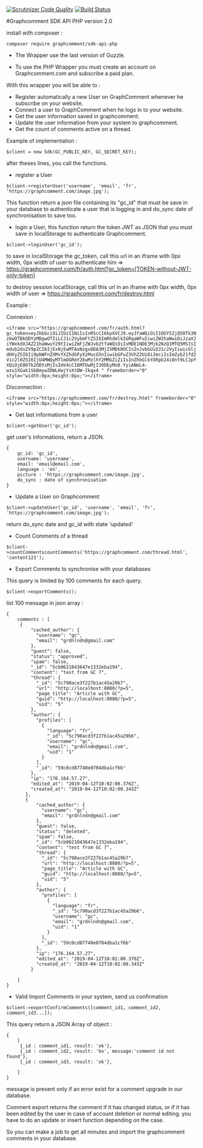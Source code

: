 [![Scrutinizer Code Quality](https://scrutinizer-ci.com/g/graphcomment/sdk-api-php/badges/quality-score.png?b=master)](https://scrutinizer-ci.com/g/graphcomment/sdk-api-php/?branch=master)
[![Build Status](https://scrutinizer-ci.com/g/graphcomment/sdk-api-php/badges/build.png?b=master)](https://scrutinizer-ci.com/g/graphcomment/sdk-api-php/build-status/master)

#Graphcomment SDK API PHP version 2.0

install with composer :

`composer require graphcomment/sdk-api-php`

- The Wrapper use the last version of Guzzle.

- To use the PHP Wrapper you must create an account on Graphcomment.com and subscribe a paid plan.

With this wrapper you will be able to :

- Register automatically a new User on GraphComment whenever he subscribe on your website.
- Connect a user to GraphComment when he logs in to your website.
- Get the user information saved in graphcomment.
- Update the user information from your system to graphcomment.
- Get the count of comments active on a thread.

Example of implementation :

`$client = new Sdk(GC_PUBLIC_KEY, GC_SECRET_KEY);`

after theses lines, you call the functions.

- register a User

`$client->registerUser('username', 'email', 'fr', 'https://graphcomment.com/image.jpg');`

This function return a json file containing its "gc_id" that must be save in your database to authenticate a user that is logging in and do_sync date of synchronisation to save too.

- login a User, this function return the token JWT as JSON that you must save in localStorage to authenticate Graphcomment.

`$client->loginUser('gc_id');`

to save in localStorage the gc_token, call this url in an iframe with 0px width, 0px width of user to authenticate him => https://graphcomment.com/fr/auth.html?gc_token=[TOKEN-without-JWT-only-token]

to destroy session localStorage, call this url in an iframe with 0px width, 0px width of user => https://graphcomment.com/fr/destroy.html

Example : 

Connexion :

`<iframe src="https://graphcomment.com/fr/auth.html?gc_token=eyJhbGciOiJIUzI1NiIsInR5cCI6kpXVCJ9.eyJfaWQiOiI1OGY5ZjQ5OTk3NzkwOTBkODYyMDgwOTIiLCJ1c2VybmFtZSI6ImRhdmlkIGRqaWFuIiwiZW1haWwiOiJzaXJiYWxkdXJAZ21haWwuY29tIiwiZmFjZWJvb2tfaWQiOiIxMDE1NDE3Mjk2NzQ1MTQ5MSIsImdvb2dsZV9pZCI6IjExNjEwMTAxNzgxODA3MjI5MDk0OCIsInJvbGUiOJ1c2VyIiwicGljdHVyZSI6Ii9pbWFnZXMvYXZhdGFyXzMucG5nIiwibGFuZ3VhZ2UiOiJmciIsImZyb21fd2Vic2l0ZSI6IjU4MWQyMTlmOGRmY2EwMzlhY2MMGZiZiIsInZhbGlkYXRpb24iOnt9LCJpYXQiOjE0OTk2ODYxMjIsImV4cCI6MTUwMjI3ODEyMn0.YyiANmL4-wzu1XGak1SbBmywZOWLHwjYsXtBW-Ikqx4
" frameborder="0" style="width:0px;height:0px;"></iframe>`

Disconnection :

`<iframe src="https://graphcomment.com/fr/destroy.html" frameborder="0" style="width:0px;height:0px;"></iframe>`

- Get last informations from a user

`$client->getUser('gc_id');`

get user's informations, return a JSON.

```
{
	gc_id: 'gc_id',
	username: 'username',
	email: 'email@email.com',
	language : 'en',
	picture : 'https://graphcomment.com/image.jpg',
	do_sync : date of synchronisation
}
```
- Update a User on Graphcomment

`$client->updateUser('gc_id', 'username', 'email', 'fr', 'https://graphcomment.com/image.jpg');`

return do_sync date and gc_id with state 'updated'

- Count Comments of a thread

`$client->countCommentscountComments('https://graphcomment.com/thread.html', 'content123');`

- Export Comments to synchronise with your databases

This query is limited by 100 comments for each query. 

`$client->exportComments();`

list 100 message in json array :

```
{
    comments : [
     {
         "cached_author": {
           "username": "gc",
           "email": "grdnlndn@gmail.com"
         },
         "guest": false,
         "status": "approved",
         "spam": false,
         "_id": "5cb0621843647e1332eba194",
         "content": "test from GC 7",
         "thread": {
           "_id": "5c790ace3f227b1ac45a29b7",
           "url": "http://localhost:8080/?p=5",
           "page_title": "Article with GC",
           "guid": "http://localhost:8080/?p=5",
           "uid": "5"
         },
         "author": {
           "profiles": [
             {
               "language": "fr",
               "_id": "5c790acd3f227b1ac45a29b6",
               "username": "gc",
               "email": "grdnlndn@gmail.com",
               "uid": "1"
             }
           ],
           "_id": "59c0cd87740e0704dba1cf6b"
         },
         "ip": "176.164.57.27",
         "edited_at": "2019-04-12T10:02:00.376Z",
         "created_at": "2019-04-12T10:02:00.343Z"
       },
       {
           "cached_author": {
             "username": "gc",
             "email": "grdnlndn@gmail.com"
           },
           "guest": false,
           "status": "deleted",
           "spam": false,
           "_id": "5cb0621843647e1332eba194",
           "content": "test from GC 7",
           "thread": {
             "_id": "5c790ace3f227b1ac45a29b7",
             "url": "http://localhost:8080/?p=5",
             "page_title": "Article with GC",
             "guid": "http://localhost:8080/?p=5",
             "uid": "5"
           },
           "author": {
             "profiles": [
               {
                 "language": "fr",
                 "_id": "5c790acd3f227b1ac45a29b6",
                 "username": "gc",
                 "email": "grdnlndn@gmail.com",
                 "uid": "1"
               }
             ],
             "_id": "59c0cd87740e0704dba1cf6b"
           },
           "ip": "176.164.57.27",
           "edited_at": "2019-04-12T10:02:00.376Z",
           "created_at": "2019-04-12T10:02:00.343Z"
         }
     
    ]
}
```

- Valid Import Comments in your system, send us confirmation

`$client->exportConfirmComments([comment_id1, comment_id2, comment_id3...]);`

This query return a JSON Array of object :

```
{
    [
     {_id : comment_id1, result: 'ok'},
     {_id : comment_id2, result: 'ko', message:'comment id not found'},
     {_id : comment_id3, result: 'ok'},
     
    ]
}
```

message is present only if an error exist for a comment upgrade in our database.

Comment export returns the comment if it has changed status, or if it has been edited by the user in case of account deletion or normal editing.
you have to do an update or insert function depending on the case.

So you can make a job to get all minutes and import the graphcomment comments in your database.